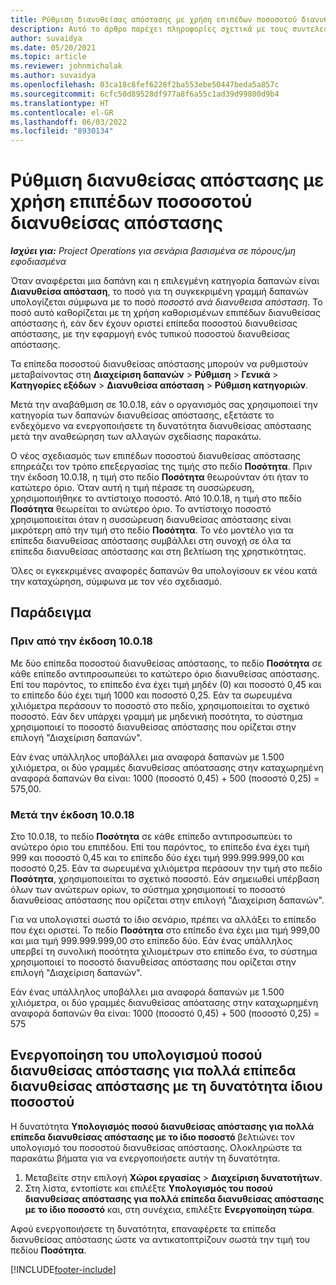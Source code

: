 ```yaml
---
title: Ρύθμιση διανυθείσας απόστασης με χρήση επιπέδων ποσοσοτού διανυθείσας απόστασης
description: Αυτό το άρθρο παρέχει πληροφορίες σχετικά με τους συντελεστές διανυθείσας απόστασης και τα επίπεδα συντελεστή διανυθείσας απόστασης.
author: suvaidya
ms.date: 05/20/2021
ms.topic: article
ms.reviewer: johnmichalak
ms.author: suvaidya
ms.openlocfilehash: 03ca18c8fef6228f2ba553ebe50447beda5a857c
ms.sourcegitcommit: 6cfc50d89528df977a8f6a55c1ad39d99800d9b4
ms.translationtype: HT
ms.contentlocale: el-GR
ms.lasthandoff: 06/03/2022
ms.locfileid: "8930134"
---
```

# <a name="set-up-mileage-using-mileage-rate-tiers"></a>Ρύθμιση διανυθείσας απόστασης με χρήση επιπέδων ποσοσοτού διανυθείσας απόστασης

_**Ισχύει για:** Project Operations για σενάρια βασισμένα σε πόρους/μη εφοδιασμένα_

Όταν αναφέρεται μια δαπάνη και η επιλεγμένη κατηγορία δαπανών είναι **Διανυθείσα απόσταση**, το ποσό για τη συγκεκριμένη γραμμή δαπανών υπολογίζεται σύμφωνα με το ποσό *ποσοστό ανά διανυθεισα απόσταση*. Το ποσό αυτό καθορίζεται με τη χρήση καθορισμένων επιπέδων διανυθείσας απόστασης ή, εάν δεν έχουν οριστεί επίπεδα ποσοστού διανυθείσας απόστασης, με την εφαρμογή ενός τυπικού ποσοστού διανυθείσας απόστασης. 

Τα επίπεδα ποσοστού διανυθείσας απόστασης μπορούν να ρυθμιστούν μεταβαίνοντας στη **Διαχείριση δαπανών** > **Ρύθμιση** > **Γενικά** > **Κατηγορίες εξόδων** > **Διανυθείσα απόσταση** > **Ρύθμιση κατηγοριών**.

Μετά την αναβάθμιση σε 10.0.18, εάν ο οργανισμός σας χρησιμοποιεί την κατηγορία των δαπανών διανυθείσας απόστασης, εξετάστε το ενδεχόμενο να ενεργοποιήσετε τη δυνατότητα διανυθείσας απόστασης μετά την αναθεώρηση των αλλαγών σχεδίασης παρακάτω. 

Ο νέος σχεδιασμός των επιπέδων ποσοστού διανυθείσας απόστασης επηρεάζει τον τρόπο επεξεργασίας της τιμής στο πεδίο **Ποσότητα**. Πριν την έκδοση 10.0.18, η τιμή στο πεδίο **Ποσότητα** θεωρούνταν ότι ήταν το κατώτερο όριο. Όταν αυτή η τιμή πέρασε τη συσσώρευση, χρησιμοποιήθηκε το αντίστοιχο ποσοστό.  Από 10.0.18, η τιμή στο πεδίο **Ποσότητα** θεωρείται το ανώτερο όριο. Το αντίστοιχο ποσοστό χρησιμοποιείται όταν η συσσώρευση διανυθείσας απόστασης είναι μικρότερη από την τιμή στο πεδίο **Ποσότητα**.  Το νέο μοντέλο για τα επίπεδα διανυθείσας απόστασης συμβάλλει στη συνοχή σε όλα τα επίπεδα διανυθείσας απόστασης και στη βελτίωση της χρηστικότητας.   

Όλες οι εγκεκριμένες αναφορές δαπανών θα υπολογίσουν εκ νέου κατά την καταχώρηση, σύμφωνα με τον νέο σχεδιασμό.

## <a name="example"></a>Παράδειγμα
 
### <a name="before-version-10018"></a>Πριν από την έκδοση 10.0.18
Με δύο επίπεδα ποσοστού διανυθείσας απόστασης, το πεδίο **Ποσότητα** σε κάθε επίπεδο αντιπροσωπεύει το κατώτερο όριο διανυθείσας απόστασης. Επί του παρόντος, το επίπεδο ένα έχει τιμή μηδέν (0) και ποσοστό 0,45 και το επίπεδο δύο έχει τιμή 1000 και ποσοστό 0,25. Εάν τα σωρευμένα χιλιόμετρα περάσουν το ποσοστό στο πεδίο, χρησιμοποιείται το σχετικό ποσοστό. Εάν δεν υπάρχει γραμμή με μηδενική ποσότητα, το σύστημα χρησιμοποιεί το ποσοστό διανυθείσας απόστασης που ορίζεται στην επιλογή "Διαχείριση δαπανών". 
 
Εάν ένας υπάλληλος υποβάλλει μια αναφορά δαπανών με 1.500 χιλιόμετρα, οι δύο γραμμές διανυθείσας απόατσασης στην καταχωρημένη αναφορά δαπανών θα είναι: 1000 (ποσοστό 0,45) + 500 (ποσοστό 0,25) = 575,00.

### <a name="after-version-10018"></a>Μετά την έκδοση 10.0.18
Στο 10.0.18, το πεδίο **Ποσότητα** σε κάθε επίπεδο αντιπροσωπεύει το ανώτερο όριο του επιπέδου. Επί του παρόντος, το επίπεδο ένα έχει τιμή 999 και ποσοστό 0,45 και το επίπεδο δύο έχει τιμή 999.999.999,00 και ποσοστό 0,25. Εάν τα σωρευμένα χιλιόμετρα περάσουν την τιμή στο πεδίο **Ποσότητα**, χρησιμοποιείται το σχετικό ποσοστό. Εάν σημειωθεί υπέρβαση όλων των ανώτερων ορίων, το σύστημα χρησιμοποιεί το ποσοστό διανυθείσας απόστασης που ορίζεται στην επιλογή "Διαχείριση δαπανών". 
 
Για να υπολογιστεί σωστά το ίδιο σενάριο, πρέπει να αλλάξει το επίπεδο που έχει οριστεί. Το πεδίο **Ποσότητα** στο επίπεδο ένα έχει μια τιμή 999,00 και μια τιμή 999.999.999,00 στο επίπεδο δύο. Εάν ένας υπάλληλος υπερβεί τη συνολική ποσότητα χιλιομέτρων στο επίπεδο ένα, το σύστημα χρησιμοποιεί το ποσοστό διανυθείσας απόστασης που ορίζεται στην επιλογή "Διαχείριση δαπανών". 
  
Εάν ένας υπάλληλος υποβάλλει μια αναφορά δαπανών με 1.500 χιλιόμετρα, οι δύο γραμμές διανυθείσας απόατασης στην καταχωρημένη αναφορά δαπανών θα είναι: 1000 (ποσοστό 0,45) + 500 (ποσοστό 0,25) = 575

## <a name="enable-the-mileage-amount-calculation-for-multiple-mileage-tiers-with-same-rate-feature"></a>Ενεργοποίηση του υπολογισμού ποσού διανυθείσας απόστασης για πολλά επίπεδα διανυθείσας απόστασης με τη δυνατότητα ίδιου ποσοστού

Η δυνατότητα **Υπολογισμός ποσού διανυθείσας απόστασης για πολλά επίπεδα διανυθείσας απόστασης με το ίδιο ποσοστό** βελτιώνει τον υπολογισμό του ποσοστού διανυθείσας απόστασης. Ολοκληρώστε τα παρακάτω βήματα για να ενεργοποιήσετε αυτήν τη δυνατότητα.

1. Μεταβείτε στην επιλογή **Χώροι εργασίας** > **Διαχείριση δυνατοτήτων**. 
2. Στη λίστα, εντοπίστε και επιλέξτε **Υπολογισμός του ποσού διανυθείσας απόστασης για πολλά επίπεδα διανυθείσας απόστασης με το ίδιο ποσοστό** και, στη συνέχεια, επιλέξτε **Ενεργοποίηση τώρα**.

Αφού ενεργοποιήσετε τη δυνατότητα, επαναφέρετε τα επίπεδα διανυθείσας απόστασης ώστε να αντικατοπτρίζουν σωστά την τιμή του πεδίου **Ποσότητα**. 


[!INCLUDE[footer-include](../includes/footer-banner.md)]
